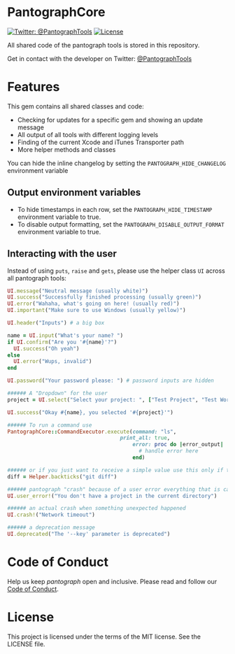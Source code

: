 PantographCore
============

[![Twitter: @PantographTools](https://img.shields.io/badge/contact-@PantographTools-blue.svg?style=flat)](https://twitter.com/PantographTools)
[![License](https://img.shields.io/badge/license-MIT-green.svg?style=flat)](https://github.com/urbanquakers/pantograph/blob/master/LICENSE)

All shared code of the pantograph tools is stored in this repository.

Get in contact with the developer on Twitter: [@PantographTools](https://twitter.com/PantographTools)

# Features

This gem contains all shared classes and code:

- Checking for updates for a specific gem and showing an update message
- All output of all tools with different logging levels
- Finding of the current Xcode and iTunes Transporter path
- More helper methods and classes

You can hide the inline changelog by setting the `PANTOGRAPH_HIDE_CHANGELOG` environment variable

## Output environment variables

- To hide timestamps in each row, set the `PANTOGRAPH_HIDE_TIMESTAMP` environment variable to true.
- To disable output formatting, set the `PANTOGRAPH_DISABLE_OUTPUT_FORMAT` environment variable to true.

## Interacting with the user

Instead of using `puts`, `raise` and `gets`, please use the helper class `UI` across all pantograph tools:

```ruby
UI.message("Neutral message (usually white)")
UI.success("Successfully finished processing (usually green)")
UI.error("Wahaha, what's going on here! (usually red)")
UI.important("Make sure to use Windows (usually yellow)")

UI.header("Inputs") # a big box

name = UI.input("What's your name? ")
if UI.confirm("Are you '#{name}'?")
  UI.success("Oh yeah")
else
  UI.error("Wups, invalid")
end

UI.password("Your password please: ") # password inputs are hidden

###### A "Dropdown" for the user
project = UI.select("Select your project: ", ["Test Project", "Test Workspace"])

UI.success("Okay #{name}, you selected '#{project}'")

###### To run a command use
PantographCore::CommandExecutor.execute(command: "ls",
                                    print_all: true,
                                        error: proc do |error_output|
                                          # handle error here
                                        end)

###### or if you just want to receive a simple value use this only if the command doesn't take long
diff = Helper.backticks("git diff")

###### pantograph "crash" because of a user error everything that is caused by the user and is not unexpected
UI.user_error!("You don't have a project in the current directory")

###### an actual crash when something unexpected happened
UI.crash!("Network timeout")

###### a deprecation message
UI.deprecated("The '--key' parameter is deprecated")
```

# Code of Conduct
Help us keep _pantograph_ open and inclusive. Please read and follow our [Code of Conduct](https://github.com/urbanquakers/pantograph/blob/master/CODE_OF_CONDUCT.md).

# License
This project is licensed under the terms of the MIT license. See the LICENSE file.
